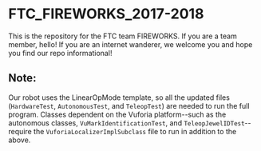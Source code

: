 # FTC_FIREWORKS_2017-2018

This is the repository for the FTC team FIREWORKS. If you are a team member, hello! If you are an internet wanderer, we welcome you and hope you find our repo informational!

## Note:

Our robot uses the LinearOpMode template, so all the updated files (`HardwareTest`, `AutonomousTest`, and `TeleopTest`) are needed to run the full program. Classes dependent on the Vuforia platform--such as the autonomous classes, `VuMarkIdentificationTest`, and `TeleopJewelIDTest`--require the `VuforiaLocalizerImplSubclass` file to run in addition to the above.
